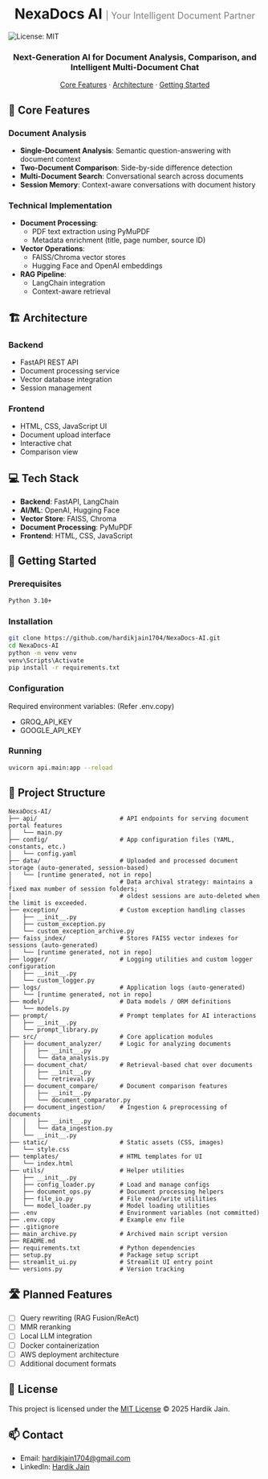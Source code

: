 <div align="center">
  <h1>
    NexaDocs AI <span style="font-size:18px; font-weight:normal; color:gray;">| Your Intelligent Document Partner</span>
  </h1>
</div>



![License: MIT](https://img.shields.io/badge/License-MIT-blue.svg)

<div align="center">
  <h3>Next-Generation AI for Document Analysis, Comparison, and Intelligent Multi-Document Chat</h3>
  <p>
    <a href="https://github.com/hardikjain1704/NexaDocs-AI?tab=readme-ov-file#-core-features">Core Features</a> ·
    <a href="https://github.com/hardikjain1704/NexaDocs-AI?tab=readme-ov-file#%EF%B8%8F-architecture">Architecture</a> ·
    <a href="https://github.com/hardikjain1704/NexaDocs-AI?tab=readme-ov-file#-getting-started">Getting Started</a>
  </p>
</div>

## 🎯 Core Features

### Document Analysis
- **Single-Document Analysis**: Semantic question-answering with document context
- **Two-Document Comparison**: Side-by-side difference detection
- **Multi-Document Search**: Conversational search across documents
- **Session Memory**: Context-aware conversations with document history

### Technical Implementation
- **Document Processing**: 
  - PDF text extraction using PyMuPDF
  - Metadata enrichment (title, page number, source ID)
- **Vector Operations**:
  - FAISS/Chroma vector stores
  - Hugging Face and OpenAI embeddings
- **RAG Pipeline**:
  - LangChain integration
  - Context-aware retrieval

## 🏗️ Architecture

### Backend
- FastAPI REST API
- Document processing service
- Vector database integration
- Session management

### Frontend
- HTML, CSS, JavaScript UI
- Document upload interface
- Interactive chat
- Comparison view

## 💻 Tech Stack
- **Backend**: FastAPI, LangChain
- **AI/ML**: OpenAI, Hugging Face
- **Vector Store**: FAISS, Chroma
- **Document Processing**: PyMuPDF
- **Frontend**: HTML, CSS, JavaScript

## 🚀 Getting Started

### Prerequisites
```bash
Python 3.10+
```

### Installation
```bash
git clone https://github.com/hardikjain1704/NexaDocs-AI.git
cd NexaDocs-AI
python -m venv venv  
venv\Scripts\Activate
pip install -r requirements.txt
```

### Configuration
Required environment variables: (Refer .env.copy)
- GROQ_API_KEY
- GOOGLE_API_KEY

### Running
```bash
uvicorn api.main:app --reload
```

## 📁 Project Structure
```
NexaDocs-AI/
├── api/                       # API endpoints for serving document portal features
│   └── main.py
├── config/                    # App configuration files (YAML, constants, etc.)
│   └── config.yaml
├── data/                      # Uploaded and processed document storage (auto-generated, session-based)
│   └── [runtime generated, not in repo]
│                              # Data archival strategy: maintains a fixed max number of session folders;
│                              # oldest sessions are auto-deleted when the limit is exceeded.
├── exception/                 # Custom exception handling classes
│   ├── __init__.py
│   ├── custom_exception.py
│   └── custom_exception_archive.py
├── faiss_index/               # Stores FAISS vector indexes for sessions (auto-generated)
│   └── [runtime generated, not in repo]
├── logger/                    # Logging utilities and custom logger configuration
│   ├── __init__.py
│   └── custom_logger.py
├── logs/                      # Application logs (auto-generated)
│   └── [runtime generated, not in repo]
├── model/                     # Data models / ORM definitions
│   └── models.py
├── prompt/                    # Prompt templates for AI interactions
│   ├── __init__.py
│   └── prompt_library.py
├── src/                       # Core application modules
│   ├── document_analyzer/     # Logic for analyzing documents
│   │   ├── __init__.py
│   │   └── data_analysis.py
│   ├── document_chat/         # Retrieval-based chat over documents
│   │   ├── __init__.py
│   │   └── retrieval.py
│   ├── document_compare/      # Document comparison features
│   │   ├── __init__.py
│   │   └── document_comparator.py
│   ├── document_ingestion/    # Ingestion & preprocessing of documents
│   │   ├── __init__.py
│   │   └── data_ingestion.py
│   └── __init__.py
├── static/                    # Static assets (CSS, images)
│   └── style.css
├── templates/                 # HTML templates for UI
│   └── index.html
├── utils/                     # Helper utilities
│   ├── __init__.py
│   ├── config_loader.py       # Load and manage configs
│   ├── document_ops.py        # Document processing helpers
│   ├── file_io.py             # File read/write utilities
│   └── model_loader.py        # Model loading utilities
├── .env                       # Environment variables (not committed)
├── .env.copy                  # Example env file
├── .gitignore
├── main_archive.py            # Archived main script version
├── README.md
├── requirements.txt           # Python dependencies
├── setup.py                   # Package setup script
├── streamlit_ui.py            # Streamlit UI entry point
└── versions.py                # Version tracking
```

## 🛣️ Planned Features

- [ ] Query rewriting (RAG Fusion/ReAct)
- [ ] MMR reranking
- [ ] Local LLM integration
- [ ] Docker containerization
- [ ] AWS deployment architecture
- [ ] Additional document formats

## 📄 License
This project is licensed under the [MIT License](./LICENSE) © 2025 Hardik Jain.


## 📫 Contact
- Email: hardikjain1704@gmail.com
- LinkedIn: [Hardik Jain](https://www.linkedin.com/in/hardik-jain-8878a4290)


